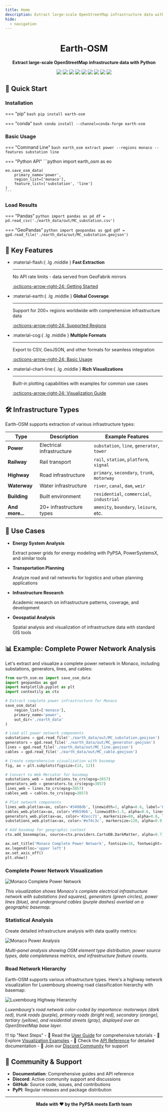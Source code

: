 ```yaml
---
title: Home
description: Extract large-scale OpenStreetMap infrastructure data with Python
hide:
  - navigation
---
```


<div align="center" markdown=1>

# Earth-OSM
**Extract large-scale OpenStreetMap infrastructure data with Python**

[![][badge-pypi-monthly-downloads]][pypi-url]
[![][badge-codecov]][codecov-url]
[![][badge-ci]][gh-repo-url]
[![][badge-docs]][docs-url]
[![][badge-pypi]][pypi-url]
[![][badge-conda]][conda-url]
[![][badge-release]][gh-release-url]
[![][badge-license]][license]
[![][badge-discord]][discord-url]

</div>

## 🚀 Quick Start

### Installation

=== "pip"
    ```bash
    pip install earth-osm
    ```

=== "conda"
    ```bash
    conda install --channel=conda-forge earth-osm
    ```

### Basic Usage

=== "Command Line"
    ```bash
    earth_osm extract power --regions monaco --features substation line
    ```

=== "Python API"
    ```python
    import earth_osm as eo
    
    eo.save_osm_data(
        primary_name='power',
        region_list=['monaco'],
        feature_list=['substation', 'line']
    )
    ```

### Load Results

=== "Pandas"
    ```python
    import pandas as pd
    df = pd.read_csv('./earth_data/out/MC_substation.csv')
    ```

=== "GeoPandas"
    ```python
    import geopandas as gpd
    gdf = gpd.read_file('./earth_data/out/MC_substation.geojson')
    ```

## 🌟 Key Features

<div class="grid cards" markdown>

-   :material-flash:{ .lg .middle } __Fast Extraction__
    
    ---
    
    No API rate limits - data served from GeoFabrik mirrors
    
    [:octicons-arrow-right-24: Getting Started](user-guide/getting-started.md)

-   :material-earth:{ .lg .middle } __Global Coverage__
    
    ---
    
    Support for 200+ regions worldwide with comprehensive infrastructure data
    
    [:octicons-arrow-right-24: Supported Regions](regions.md)

-   :material-cog:{ .lg .middle } __Multiple Formats__
    
    ---
    
    Export to CSV, GeoJSON, and other formats for seamless integration
    
    [:octicons-arrow-right-24: Basic Usage](user-guide/basic-usage.md)

-   :material-chart-line:{ .lg .middle } __Rich Visualizations__
    
    ---
    
    Built-in plotting capabilities with examples for common use cases
    
    [:octicons-arrow-right-24: Visualization Guide](user-guide/visualization.md)

</div>

## 🛠️ Infrastructure Types

Earth-OSM supports extraction of various infrastructure types:

| Type | Description | Example Features |
|------|-------------|------------------|
| **Power** | Electrical infrastructure | `substation`, `line`, `generator`, `tower` |
| **Railway** | Rail transport | `rail`, `station`, `platform`, `signal` |
| **Highway** | Road infrastructure | `primary`, `secondary`, `trunk`, `motorway` |
| **Waterway** | Water infrastructure | `river`, `canal`, `dam`, `weir` |
| **Building** | Built environment | `residential`, `commercial`, `industrial` |
| **And more...** | 20+ infrastructure types | `amenity`, `boundary`, `leisure`, etc. |

## 🎯 Use Cases

<div class="grid cards" markdown>

-   **Energy System Analysis**
    
    Extract power grids for energy modeling with PyPSA, PowerSystemsX, and similar tools

-   **Transportation Planning**
    
    Analyze road and rail networks for logistics and urban planning applications

-   **Infrastructure Research**
    
    Academic research on infrastructure patterns, coverage, and development

-   **Geospatial Analysis**
    
    Spatial analysis and visualization of infrastructure data with standard GIS tools

</div>

## 📊 Example: Complete Power Network Analysis

Let's extract and visualize a complete power network in Monaco, including substations, generators, lines, and cables:

```python
from earth_osm.eo import save_osm_data
import geopandas as gpd
import matplotlib.pyplot as plt
import contextily as ctx

# Extract complete power infrastructure for Monaco
save_osm_data(
    region_list=['monaco'],
    primary_name='power',
    out_dir='./earth_data'
)

# Load all power network components
substations = gpd.read_file('./earth_data/out/MC_substation.geojson')
generators = gpd.read_file('./earth_data/out/MC_generator.geojson')
lines = gpd.read_file('./earth_data/out/MC_line.geojson')
cables = gpd.read_file('./earth_data/out/MC_cable.geojson')

# Create comprehensive visualization with basemap
fig, ax = plt.subplots(figsize=(14, 12))

# Convert to Web Mercator for basemap
substations_web = substations.to_crs(epsg=3857)
generators_web = generators.to_crs(epsg=3857)
lines_web = lines.to_crs(epsg=3857)
cables_web = cables.to_crs(epsg=3857)

# Plot network components
lines_web.plot(ax=ax, color='#3498db', linewidth=2, alpha=0.6, label='Power Lines')
cables_web.plot(ax=ax, color='#9b59b6', linewidth=1.5, alpha=0.6, linestyle='--', label='Cables')
generators_web.plot(ax=ax, color='#2ecc71', markersize=80, alpha=0.8, label='Generators')
substations_web.plot(ax=ax, color='#e74c3c', markersize=120, alpha=0.9, label='Substations', marker='s')

# Add basemap for geographic context
ctx.add_basemap(ax, source=ctx.providers.CartoDB.DarkMatter, alpha=0.7)

ax.set_title('Monaco Complete Power Network', fontsize=16, fontweight='bold')
ax.legend(loc='upper left')
ax.set_axis_off()
plt.show()
```

### Complete Power Network Visualization

![Monaco Complete Power Network](generated-examples/images/monaco_power_network_complete.png)

*This visualization shows Monaco's complete electrical infrastructure network with substations (red squares), generators (green circles), power lines (blue), and underground cables (purple dashes) overlaid on a geographic basemap.*

### Statistical Analysis

Create detailed infrastructure analysis with data quality metrics:

![Monaco Power Analysis](generated-examples/images/monaco_power_analysis.png)

*Multi-panel analysis showing OSM element type distribution, power source types, data completeness metrics, and infrastructure feature counts.*

### Road Network Hierarchy

Earth-OSM supports various infrastructure types. Here's a highway network visualization for Luxembourg showing road classification hierarchy with basemap:

![Luxembourg Highway Hierarchy](generated-examples/images/luxembourg_highway_hierarchy.png)

*Luxembourg's road network color-coded by importance: motorways (dark red), trunk roads (purple), primary roads (bright red), secondary (orange), tertiary (yellow), and residential streets (gray), displayed over an OpenStreetMap base layer.*

!!! tip "Next Steps"
    - 📖 Read the [User Guide](user-guide/getting-started.md) for comprehensive tutorials
    - 🎨 Explore [Visualization Examples](user-guide/visualization.md) 
    - 🔧 Check the [API Reference](api-docs/README.md) for detailed documentation
    - 💬 Join our [Discord Community](https://discord.gg/reAx9Ed8Xq) for support

## 🤝 Community & Support

- **Documentation**: Comprehensive guides and API reference
- **Discord**: Active community support and discussions  
- **GitHub**: Source code, issues, and contributions
- **PyPI**: Regular releases and package distribution

---

<p align="center">
<strong>Made with ❤️ by the PyPSA meets Earth team</strong>
</p>

<!-- LINK GROUP -->
[contributing]: https://github.com/pypsa-meets-earth/earth-osm/blob/main/CONTRIBUTING.md
[license]: https://github.com/pypsa-meets-earth/earth-osm/blob/main/LICENSE
[docs-url]: https://pypsa-meets-earth.github.io/earth-osm/
[discord-url]: https://discord.gg/AnuJBk23FU
[pypi-url]: https://pypi.org/project/earth-osm/
[conda-url]: https://anaconda.org/conda-forge/earth-osm
[codecov-url]: https://codecov.io/gh/pypsa-meets-earth/earth-osm
[gh-repo-url]: https://github.com/pypsa-meets-earth/earth-osm
[gh-release-url]: https://github.com/pypsa-meets-earth/earth-osm/releases

<!-- Primary badges -->
[badge-pypi-monthly-downloads]: https://img.shields.io/pypi/dm/earth-osm?style=flat&labelColor=black&logoColor=white&logo=pypi
[badge-codecov]: https://img.shields.io/codecov/c/github/pypsa-meets-earth/earth-osm?style=flat&labelColor=black&logoColor=white&logo=codecov
[badge-ci]: https://img.shields.io/github/actions/workflow/status/pypsa-meets-earth/earth-osm/main.yml?style=flat&labelColor=black&logoColor=white&logo=github
[badge-docs]: https://img.shields.io/github/actions/workflow/status/pypsa-meets-earth/earth-osm/docs-ci.yml?style=flat&labelColor=black&logoColor=white&logo=github

[badge-pypi]: https://img.shields.io/pypi/v/earth-osm.svg?style=flat&labelColor=black&logoColor=white&logo=pypi
[badge-conda]: https://img.shields.io/conda/vn/conda-forge/earth-osm.svg?style=flat&labelColor=black&logoColor=white&logo=conda-forge

[badge-discord]: https://img.shields.io/discord/911692131440148490?style=flat&labelColor=black&logoColor=white&logo=discord&color=blue
[badge-license]: https://img.shields.io/badge/License-MIT-blue.svg?style=flat&labelColor=black
[badge-release]: https://img.shields.io/github/v/release/pypsa-meets-earth/earth-osm?style=flat&labelColor=black&logoColor=white&logo=github


